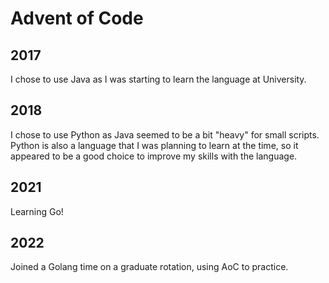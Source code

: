 # Advent of Code
## 2017
I chose to use Java as I was starting to learn the language at University.

## 2018
I chose to use Python as Java seemed to be a bit "heavy" for small scripts. Python is also a language that I was planning to learn at the time, so it appeared to be a good choice to improve my skills with the language.

## 2021
Learning Go!

## 2022
Joined a Golang time on a graduate rotation, using AoC to practice.

